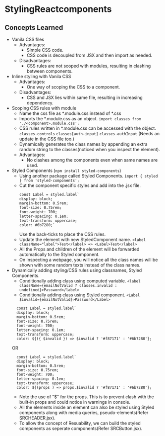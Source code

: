 # StylingReactcomponents

## Concepts Learned

* Vanila CSS files
  * Advantages:
    * Simple CSS code.
    * CSS code is decoupled from JSX and then import as needed.
  * Disadvantages:
    * CSS rules are not scoped with modules, resulting in clashing between 
      components.
* Inline styling with Vanila CSS
  * Advantages:
    * One way of scoping the CSS to a component.
  * Disadvantages:
    * CSS and JSX lies within same file, resulting in increasing dependency.
* Scoping CSS rules with module
  * Name the css file as *.module.css instead of *.css
  * Imports the *.module.css as an object.
    `import classes from './<component>.module.css';`
  * CSS rules written in *.module.css can be accessed with the object.
    `classes.controls`
    `classes[auth-input]`
    `classes.authInput` (Needs an update in the CSS file too.)
  * Dynamically generates the class names by appending an extra random string 
    to the classes(noticed when you inspect the element).
  * Advantages:
    * No clashes among the components even when same names are used.
* Styled Components (`npm install styled-components`)
  * Using another package called Styled Components.
    `import { styled } from 'styled-components';`
  * Cut the component specific styles and add into the .jsx file.
    ```
    const Label = styled.label`
    display: block;
    margin-bottom: 0.5rem;
    font-size: 0.75rem;
    font-weight: 700;
    letter-spacing: 0.1em;
    text-transform: uppercase;
    color: #6b7280;`
    ```
    Use the back-ticks to place the CSS rules.
  * Update the element with new StyledComponent name.
    `<label className="label">Test</label> => <Label>Test</label>`
  * All the Props and children of the element will be forwarded automatically to
    the Styled component.
  * On inspecting a webpage, you will notice all the class names will be shown 
    with some random texts instead of the class names.
* Dynamically adding styling/CSS rules using classnames, Styled Components.
    * Conditionally adding class using computed variable.
      `<label className={emailNotValid ? classes.invalid : undefined}>Password</label>`
    * Conditionally adding class using Styled component.
    `<Label $invalid={emailNotValid}>Password</Label>`
    ```
      const Label = styled.label`
      display: block;
      margin-bottom: 0.5rem;
      font-size: 0.75rem;
      font-weight: 700;
      letter-spacing: 0.1em;
      text-transform: uppercase;
      color: ${({ $invalid }) => $invalid ? '#f87171' : '#6b7280'};
    ```
    OR
    ```
      const Label = styled.label`
      display: block;
      margin-bottom: 0.5rem;
      font-size: 0.75rem;
      font-weight: 700;
      letter-spacing: 0.1em;
      text-transform: uppercase;
      color: ${(props ) => props.$invalid ? '#f87171' : '#6b7280'};
    ```
    * Note the use of "$" for the props. This is to prevent clash with the 
      built-in props and could notice in warnings in console.
  * All the elements inside an element can also be styled using Styled 
    components along with media queries, pseudo-elements(Refer SRCHEADER.jsx).
  * To allow the concept of Resuability, we can build the styled components as 
    seperate components(Refer SRCButton.jsx).


